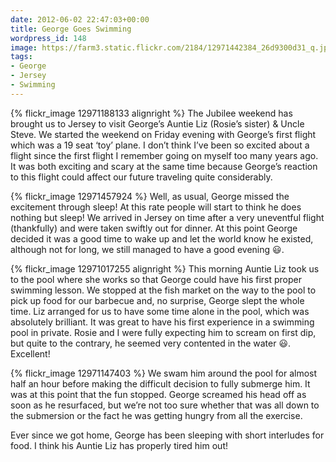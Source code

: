 ```yaml
---
date: 2012-06-02 22:47:03+00:00
title: George Goes Swimming
wordpress_id: 148
image: https://farm3.static.flickr.com/2184/12971442384_26d9300d31_q.jpg
tags:
- George
- Jersey
- Swimming
---
```


{% flickr_image 12971188133 alignright %}
The Jubilee weekend has brought us to Jersey to visit George’s Auntie Liz (Rosie’s sister) & Uncle
Steve. We started the weekend on Friday evening with George’s first flight which was a 19 seat ‘toy’
plane. I don’t think I’ve been so excited about a flight since the first flight I remember going on
myself too many years ago. It was both exciting and scary at the same time because George’s reaction
to this flight could affect our future traveling quite considerably.

{% flickr_image 12971457924 %}
Well, as usual, George missed the excitement through sleep! At this rate people will start to think
he does nothing but sleep! We arrived in Jersey on time after a very uneventful flight (thankfully)
and were taken swiftly out for dinner. At this point George decided it was a good time to wake up
and let the world know he existed, although not for long, we still managed to have a good evening
:smiley:.

{% flickr_image 12971017255 alignright %}
This morning Auntie Liz took us to the pool where she works so that George could have his first
proper swimming lesson. We stopped at the fish market on the way to the pool to pick up food for our
barbecue and, no surprise, George slept the whole time. Liz arranged for us to have some time alone
in the pool, which was absolutely brilliant. It was great to have his first experience in a swimming
pool in private. Rosie and I were fully expecting him to scream on first dip, but quite to the
contrary, he seemed very contented in the water :smiley:. Excellent!

{% flickr_image 12971147403 %}
We swam him around the pool for almost half an hour before making the difficult decision to fully
submerge him. It was at this point that the fun stopped. George screamed his head off as soon as he
resurfaced, but we’re not too sure whether that was all down to the submersion or the fact he was
getting hungry from all the exercise.

Ever since we got home, George has been sleeping with short interludes for food. I think his Auntie
Liz has properly tired him out!
